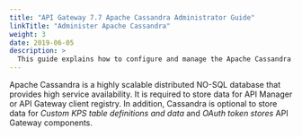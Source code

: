 ```yaml
---
title: "API Gateway 7.7 Apache Cassandra Administrator Guide"
linkTitle: "Administer Apache Cassandra"
weight: 3
date: 2019-06-05
description: >
  This guide explains how to configure and manage the Apache Cassandra database for API Gateway and API Manager.
---
```

Apache Cassandra is a highly scalable distributed NO-SQL database that
provides high service availability. It is required to store data for API
Manager or API Gateway client registry. In addition, Cassandra is
optional to store data for *Custom KPS table definitions and data* and
*OAuth token stores* API Gateway components.
